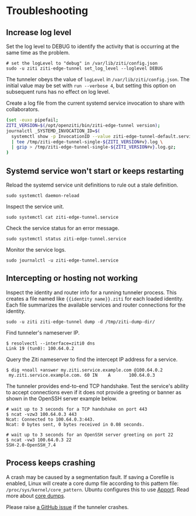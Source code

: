 
# Troubleshooting

## Increase log level

Set the log level to DEBUG to identify the activity that is occurring at the same time as the problem.

```text
# set the logLevel to "debug" in /var/lib/ziti/config.json
sudo -u ziti ziti-edge-tunnel set_log_level --loglevel DEBUG
```

The tunneler obeys the value of `logLevel` in `/var/lib/ziti/config.json`. The initial value may be set with `run
--verbose 4`, but setting this option on subsequent runs has no effect on log level.

Create a log file from the current systemd service invocation to share with collaborators.

```bash
(set -euxo pipefail; 
ZITI_VERSION=$(/opt/openziti/bin/ziti-edge-tunnel version); 
journalctl _SYSTEMD_INVOCATION_ID=$(
  systemctl show -p InvocationID --value ziti-edge-tunnel-default.service) -l --no-pager \
  | tee /tmp/ziti-edge-tunnel-single-${ZITI_VERSION#v}.log \
  | gzip > /tmp/ziti-edge-tunnel-single-${ZITI_VERSION#v}.log.gz;
)
```

## Systemd service won't start or keeps restarting

Reload the systemd service unit definitions to rule out a stale definition.

```text
sudo systemctl daemon-reload
```

Inspect the service unit.

```text
sudo systemctl cat ziti-edge-tunnel.service
```

Check the service status for an error message.

```text
sudo systemctl status ziti-edge-tunnel.service
```

Monitor the service logs.

```text
sudo journalctl -u ziti-edge-tunnel.service
```

## Intercepting or hosting not working

Inspect the identity and router info for a running tunneler process. This creates a file named like `{{identity name}}.ziti`
for each loaded identity. Each file summarizes the available services and router connections for the identity.

```text
sudo -u ziti ziti-edge-tunnel dump -d /tmp/ziti-dump-dir/
```

Find tunneler's nameserver IP.

```text
$ resolvectl --interface=ziti0 dns
Link 19 (tun0): 100.64.0.2
```

Query the Ziti nameserver to find the intercept IP address for a service.

```text
$ dig +noall +answer my.ziti.service.example.com @100.64.0.2
 my.ziti.service.example.com. 60 IN    A       100.64.0.3
```

The tunneler provides end-to-end TCP handshake. Test the service's ability to accept connections even if it does not
provide a greeting or banner as shown in the OpenSSH server example below.

```text
# wait up to 3 seconds for a TCP handshake on port 443
$ ncat -vzw3 100.64.0.3 443
Ncat: Connected to 100.64.0.3:443.
Ncat: 0 bytes sent, 0 bytes received in 0.08 seconds.
```

```text
# wait up to 3 seconds for an OpenSSH server greeting on port 22
$ ncat -vw3 100.64.0.3 22
SSH-2.0-OpenSSH_7.4
```

## Process keeps crashing

A crash may be caused by a segmentation fault. If saving a Corefile is enabled, Linux will create a core dump file
according to this pattern file: `/proc/sys/kernel/core_pattern`. Ubuntu configures this to use
[Apport](https://wiki.ubuntu.com/Apport). Read more about [core dumps](https://en.wikipedia.org/wiki/Core_dump).

Please raise [a GitHub issue](https://github.com/openziti/ziti-tunnel-sdk-c/issues/) if the tunneler crashes.
